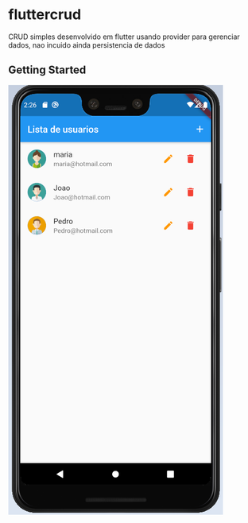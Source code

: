 # fluttercrud

CRUD simples desenvolvido em flutter usando  provider para gerenciar dados, nao incuido ainda persistencia de dados

## Getting Started

![github-small](https://github.com/AlexandreRHeck/crud/blob/main/usuarios.png)
